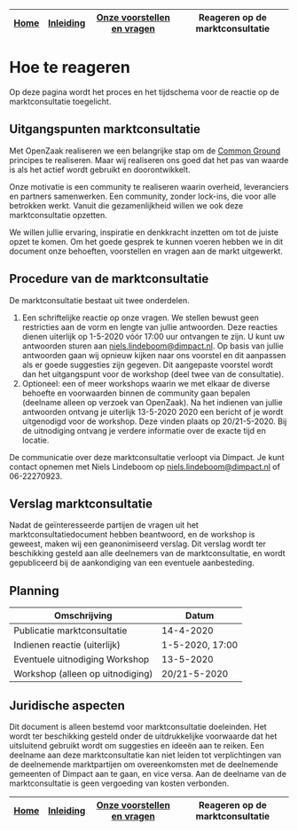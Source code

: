 | <a href="README.md">Home</a> | <a href="introduction-nl.md">Inleiding</a> | <a href="questions-nl.md">Onze voorstellen en vragen</a> | Reageren op de marktconsultatie  |
| -------- | -------- | -------- | -------- |

# Hoe te reageren

Op deze pagina wordt het proces en het tijdschema voor de reactie op de marktconsultatie toegelicht.

## Uitgangspunten marktconsultatie

Met OpenZaak realiseren we een belangrijke stap om de [Common Ground](https://commonground.nl/cms/view/54476259/over-common-ground) principes te realiseren. Maar wij realiseren ons goed dat het pas van waarde is als het actief wordt gebruikt en doorontwikkelt.

Onze motivatie is een community te realiseren waarin overheid, leveranciers en partners samenwerken. Een community, zonder lock-ins, die voor alle betrokken werkt. Vanuit die gezamenlijkheid willen we ook deze marktconsultatie opzetten.

We willen jullie ervaring, inspiratie en denkkracht inzetten om tot de juiste opzet te komen. Om het goede gesprek te kunnen voeren hebben we in dit document onze behoeften, voorstellen en vragen aan de markt uitgewerkt.

## Procedure van de marktconsultatie

De marktconsultatie bestaat uit twee onderdelen.

1. Een schriftelijke reactie op onze vragen. We stellen bewust geen restricties aan de vorm en lengte van jullie antwoorden. Deze reacties dienen uiterlijk op 1-5-2020 vóór 17:00 uur ontvangen te zijn. U kunt uw antwoorden sturen aan niels.lindeboom@dimpact.nl. Op basis van jullie antwoorden gaan wij opnieuw kijken naar ons voorstel en dit aanpassen als er goede suggesties zijn gegeven. Dit aangepaste voorstel wordt dan het uitgangspunt voor de workshop (deel twee van de consultatie).
2. Optioneel: een of meer workshops waarin we met elkaar de diverse behoefte en voorwaarden binnen de community gaan bepalen (deelname alleen op verzoek van OpenZaak). Na het indienen van jullie antwoorden ontvang je uiterlijk 13-5-2020 2020 een bericht of je wordt uitgenodigd voor de workshop. Deze vinden plaats op 20/21-5-2020. Bij de uitnodiging ontvang je verdere informatie over de exacte tijd en locatie.

De communicatie over deze marktconsultatie verloopt via Dimpact. Je kunt contact opnemen met Niels Lindeboom op <niels.lindeboom@dimpact.nl> of 06-22270923.

## Verslag marktconsultatie

Nadat de geïnteresseerde partijen de vragen uit het marktconsultatiedocument hebben beantwoord, en de workshop is geweest, maken wij een geanonimiseerd verslag. Dit verslag wordt ter beschikking gesteld aan alle deelnemers van de marktconsultatie, en wordt gepubliceerd bij de aankondiging van een eventuele aanbesteding.

## Planning

| Omschrijving  | Datum |
|---------------|-------|
| Publicatie marktconsultatie | 14-4-2020 |
| Indienen reactie (uiterlijk) | 1-5-2020, 17:00 |
| Eventuele uitnodiging Workshop | 13-5-2020 |
| Workshop (alleen op uitnodiging) | 20/21-5-2020 |

## Juridische aspecten

Dit document is alleen bestemd voor marktconsultatie doeleinden. Het wordt ter beschikking gesteld onder de uitdrukkelijke voorwaarde dat het uitsluitend gebruikt wordt om suggesties en ideeën aan te reiken. Een deelname aan deze marktconsultatie kan niet leiden tot verplichtingen van de deelnemende marktpartijen om overeenkomsten met de deelnemende gemeenten of Dimpact aan te gaan, en vice versa. Aan de deelname van de marktconsultatie is geen vergoeding van kosten verbonden.

| <a href="README.md">Home</a> | <a href="introduction-nl.md">Inleiding</a> | <a href="questions-nl.md">Onze voorstellen en vragen</a> | Reageren op de marktconsultatie  |
| -------- | -------- | -------- | -------- |
